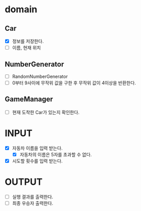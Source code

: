 # domain
## Car
- [X] 정보를 저장한다.
- [ ] 이름, 현재 위치

## NumberGenerator
- [ ] RandomNumberGenerator
- [ ] 0부터 9사이에 무작위 값을 구한 후 무작위 값이 4이상을 반환한다.

## GameManager
- [ ] 현재 도착한 Car가 있는지 확인한다.

# INPUT  
- [X] 자동차 이름을 입력 받는다.  
  - [X] 자동차의 이름은 5자를  초과할 수 없다.
- [X] 시도할 횟수를 입력 받는다.

# OUTPUT
- [ ] 실행 결과를 출력한다.  
- [ ] 최종 우승자 출력한다.